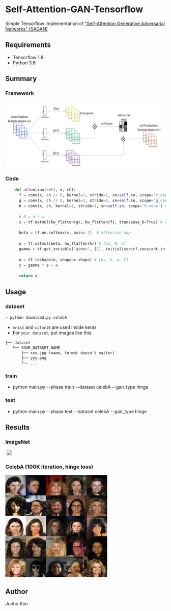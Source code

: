 # Self-Attention-GAN-Tensorflow
Simple Tensorflow implementation of ["Self-Attention Generative Adversarial Networks" (SAGAN)](https://arxiv.org/pdf/1805.08318.pdf)


## Requirements
* Tensorflow 1.8
* Python 3.6

## Summary
### Framework
![framework](./assests/framework.PNG)

### Code
```python
    def attention(self, x, ch):
      f = conv(x, ch // 8, kernel=1, stride=1, sn=self.sn, scope='f_conv') # [bs, h, w, c']
      g = conv(x, ch // 8, kernel=1, stride=1, sn=self.sn, scope='g_conv') # [bs, h, w, c']
      h = conv(x, ch, kernel=1, stride=1, sn=self.sn, scope='h_conv') # [bs, h, w, c]

      # N = h * w
      s = tf.matmul(hw_flatten(g), hw_flatten(f), transpose_b=True) # # [bs, N, N]

      beta = tf.nn.softmax(s, axis=-1)  # attention map

      o = tf.matmul(beta, hw_flatten(h)) # [bs, N, C]
      gamma = tf.get_variable("gamma", [1], initializer=tf.constant_initializer(0.0))

      o = tf.reshape(o, shape=x.shape) # [bs, h, w, C]
      x = gamma * o + x

      return x
```
## Usage
### dataset

```python
> python download.py celebA
```

* `mnist` and `cifar10` are used inside keras
* For `your dataset`, put images like this:

```
├── dataset
   └── YOUR_DATASET_NAME
       ├── xxx.jpg (name, format doesn't matter)
       ├── yyy.png
       └── ...
```

### train
* python main.py --phase train --dataset celebA --gan_type hinge

### test
* python main.py --phase test --dataset celebA --gan_type hinge

## Results
### ImageNet
<div align="">
   <img src="./assests/result_.png" width="420">
</div>

### CelebA (100K iteration, hinge loss)
![celebA](./assests/celebA.png)

## Author
Junho Kim
